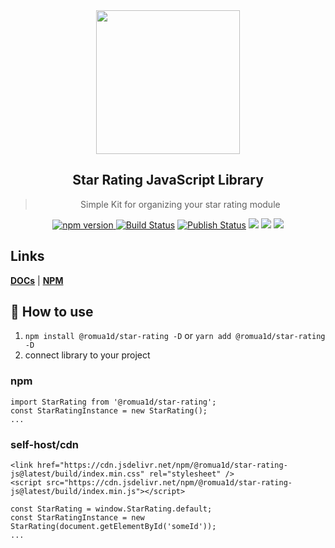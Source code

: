  <div align="center">
    <img align="center" width="230" src="https://i.imgur.com/iHgtvmg.png" />
  <h2>Star Rating JavaScript Library</h2>
  <blockquote>Simple Kit for organizing your star rating module</blockquote>

<a href="https://www.npmjs.com/package/@romua1d/star-rating-js" rel="nofollow">
    <img src="https://camo.githubusercontent.com/84d2adc82d7053ecd748d7c4423fa83dc96e2629011fcdf1e42b29e06e25a9a0/68747470733a2f2f62616467656e2e6e65742f6e706d2f762f73696d706c652d6b6579626f6172643f636f6c6f723d626c7565" alt="npm version" data-canonical-src="https://badgen.net/npm/v/@romua1d/star-rating-js?color=blue" style="max-width:100%;">
  </a><a href="https://github.com/shmidtelson/star-rating-js/actions"><img alt="Build Status" src="https://github.com/shmidtelson/star-rating-js/workflows/Build/badge.svg?color=green" /></a> <a href="https://github.com/shmidtelson/star-rating-js/actions"> <img alt="Publish Status" src="https://github.com/shmidtelson/star-rating-js/workflows/Publish/badge.svg?color=green" /></a> <img src="https://img.shields.io/david/shmidtelson/star-rating-js.svg" /> <a href="https://david-dm.org/shmidtelson/star-rating-js?type=dev"><img src="https://img.shields.io/david/dev/shmidtelson/star-rating-js.svg" /></a> <img src="https://api.dependabot.com/badges/status?host=github&repo=shmidtelson/star-rating-js" />

</div>

## Links

<a href="https://shmidtelson.github.io/star-rating-js/"><b>DOCs</b></a> | <a href="https://www.npmjs.com/package/@romua1d/star-rating-js"><b>NPM</b></a>

## 🚀 How to use

1. `npm install @romua1d/star-rating -D` or `yarn add @romua1d/star-rating -D`
2. connect library to your project
### npm

```
import StarRating from '@romua1d/star-rating';
const StarRatingInstance = new StarRating();
...
```

### self-host/cdn

```
<link href="https://cdn.jsdelivr.net/npm/@romua1d/star-rating-js@latest/build/index.min.css" rel="stylesheet" />
<script src="https://cdn.jsdelivr.net/npm/@romua1d/star-rating-js@latest/build/index.min.js"></script>

const StarRating = window.StarRating.default;
const StarRatingInstance = new StarRating(document.getElementById('someId'));
...
```
